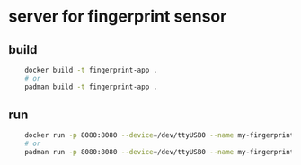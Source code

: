 # server for fingerprint sensor 

## build

```bash
    docker build -t fingerprint-app .
    # or 
    padman build -t fingerprint-app .
```

## run

```bash
    docker run -p 8080:8080 --device=/dev/ttyUSB0 --name my-fingerprint-app fingerprint-app
    # or 
    padman run -p 8080:8080 --device=/dev/ttyUSB0 --name my-fingerprint-app fingerprint-app
```


